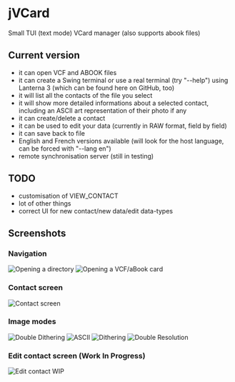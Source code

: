 # jVCard
Small TUI (text mode) VCard manager (also supports abook files)

## Current version

- it can open VCF and ABOOK files
- it can create a Swing terminal or use a real terminal (try "--help") using Lanterna 3 (which can be found here on GitHub, too)
- it will list all the contacts of the file you select
- it will show more detailed informations about a selected contact, including an ASCII art representation of their photo if any
- it can create/delete a contact
- it can be used to edit your data (currently in RAW format, field by field)
- it can save back to file
- English and French versions available (will look for the host language, can be forced with "--lang en")
- remote synchronisation server (still in testing)

## TODO

- customisation of VIEW_CONTACT
- lot of other things
- correct UI for new contact/new data/edit data-types

## Screenshots

### Navigation

![Opening a directory](http://nikiroo.be/jvcard/screenshots/open-dir.png)
![Opening a VCF/aBook card](http://nikiroo.be/jvcard/screenshots/open-vcf.png)

### Contact screen

![Contact screen](http://nikiroo.be/jvcard/screenshots/open-contact.png)

### Image modes

![Double Dithering](http://nikiroo.be/jvcard/screenshots/image-dd.png)
![ASCII](http://nikiroo.be/jvcard/screenshots/image-ascii.png)
![Dithering](http://nikiroo.be/jvcard/screenshots/image-dithering.png)
![Double Resolution](http://nikiroo.be/jvcard/screenshots/image-double.png)

### Edit contact screen (Work In Progress)

![Edit contact WIP](http://nikiroo.be/jvcard/screenshots/edit-contact.png)
